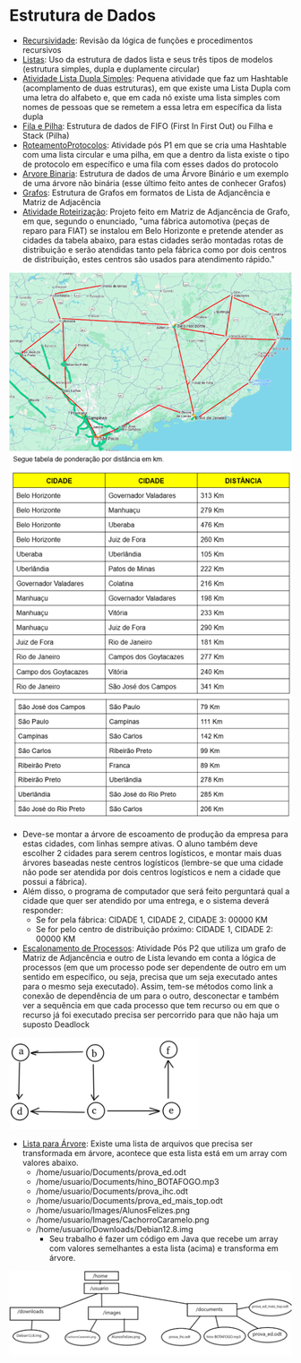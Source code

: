 # Estrutura de Dados

- [Recursividade](./Recursividade/): Revisão da lógica de funções e procedimentos recursivos
- [Listas](./listas): Uso da estrutura de dados lista e seus três tipos de modelos (estrutura simples, dupla e duplamente circular)
- [Atividade Lista Dupla Simples](./AtivListaDuplaSimples/): Pequena atividade que faz um Hashtable (acomplamento de duas estruturas), em que existe uma Lista Dupla com uma letra do alfabeto e, que em cada nó existe uma lista simples com nomes de pessoas que se remetem a essa letra em específica da lista dupla
- [Fila e Pilha](./FilaEPilha): Estrutura de dados de FIFO (First In First Out) ou Filha e Stack (Pilha)
- [RoteamentoProtocolos](./RoteamentoProtocolos/): Atividade pós P1 em que se cria uma Hashtable com uma lista circular e uma pilha, em que a dentro da lista existe o tipo de protocolo em específico e uma fila com esses dados do protocolo
- [Arvore Binaria](./Arvore): Estrutura de dados de uma Árvore Binário e um exemplo de uma árvore não binária (esse último feito antes de conhecer Grafos)
- [Grafos](./Grafos): Estrutura de Grafos em formatos de Lista de Adjancência e Matriz de Adjacência
- [Atividade Roteirização](./AtividadeRoteirizacao/): Projeto feito em Matriz de Adjancência de Grafo, em que, segundo o enunciado, "uma fábrica automotiva (peças de reparo para FIAT) se instalou em Belo Horizonte e pretende atender as cidades da tabela abaixo, para estas cidades serão montadas rotas de distribuição e serão atendidas tanto pela fábrica como por dois centros de distribuição, estes centros são usados para atendimento rápido."

![Mapa Roteirização](image.png)
![Tabela de ponderação por km](image-1.png) 

  - Deve-se montar a árvore de escoamento de produção da empresa para estas cidades, com linhas sempre ativas. O aluno também deve escolher 2 cidades para serem centros logísticos, e montar mais duas árvores baseadas neste centros logísticos (lembre-se que uma cidade não pode ser atendida por dois centros logísticos e nem a cidade que possui a fábrica).
  - Além disso, o programa de computador que será feito perguntará qual a cidade que quer ser atendido por uma entrega, e o sistema deverá responder:
    - Se for pela fábrica:  CIDADE 1, CIDADE 2, CIDADE 3: 00000 KM
    - Se for pelo centro de distribuição próximo: CIDADE 1, CIDADE 2: 00000 KM
- [Escalonamento de Processos](./EscalonamentoProcessos/): Atividade Pós P2 que utiliza um grafo de Matriz de Adjancência e outro de Lista levando em conta a lógica de processos (em que um processo pode ser dependente de outro em um sentido em específico, ou seja, precisa que um seja executado antes para o mesmo seja executado). Assim, tem-se métodos como link a conexão de dependência de um para o outro, desconectar e também ver a sequência em que cada processo que tem recurso ou em que o recurso já foi executado precisa ser percorrido para que não haja um suposto Deadlock

![Processos](image-2.png)

- [Lista para Árvore](./ListaArvore): Existe uma lista de arquivos que precisa ser transformada em árvore, acontece que esta lista está em um array com valores abaixo.
  - /home/usuario/Documents/prova_ed.odt
  - /home/usuario/Documents/hino_BOTAFOGO.mp3
  - /home/usuario/Documents/prova_ihc.odt
  - /home/usuario/Documents/prova_ed_mais_top.odt
  - /home/usuario/Images/AlunosFelizes.png
  - /home/usuario/Images/CachorroCaramelo.png
  - /home/usuario/Downloads/Debian12.8.img
    - Seu trabalho é fazer um código em Java que recebe um array com valores semelhantes a esta lista (acima) e transforma em árvore.

![Processos](image-3.png)

